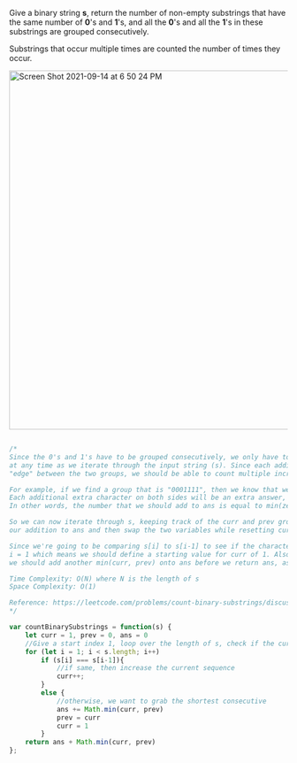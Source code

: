 Give a binary string **s**, return the number of non-empty substrings that have the same number of **0**'s and **1**'s, and all the **0**'s and all the **1**'s in these substrings are grouped consecutively.

Substrings that occur multiple times are counted the number of times they occur.

<img width="649" alt="Screen Shot 2021-09-14 at 6 50 24 PM" src="https://user-images.githubusercontent.com/37787994/133357295-fdfc093e-7c49-444c-8f3d-f7ef5c77fe6c.png">

```Javascript

/*
Since the 0's and 1's have to be grouped consecutively, we only have to be concerned with the most recent two groups (curr, prev)
at any time as we iterate through the input string (s). Since each addition to our answer (ans) must therefore be centered on the
"edge" between the two groups, we should be able to count multiple increases to ans at the same time.

For example, if we find a group that is "0001111", then we know that we've found multiple answer counts centered on the "01".
Each additional extra character on both sides will be an extra answer, which means that "0011" and "000111" are also answers.
In other words, the number that we should add to ans is equal to min(zeros, ones), or 3 in this example.

So we can now iterate through s, keeping track of the curr and prev groups, and when we find the end of a group, we can calculate
our addition to ans and then swap the two variables while resetting curr to 1.

Since we're going to be comparing s[i] to s[i-1] to see if the character has changed, we'll need to start our iteration with
i = 1 which means we should define a starting value for curr of 1. Also, since the end of s is technically the end of a group,
we should add another min(curr, prev) onto ans before we return ans, as it won't be accounted for in the iteration through s.

Time Complexity: O(N) where N is the length of s
Space Complexity: O(1)

Reference: https://leetcode.com/problems/count-binary-substrings/discuss/1172553/JS-Python-Java-C%2B%2B-or-Easy-Rolling-Count-Solution-w-Explanation
*/

var countBinarySubstrings = function(s) {
    let curr = 1, prev = 0, ans = 0
    //Give a start index 1, loop over the length of s, check if the current number is the same as the previous number.
    for (let i = 1; i < s.length; i++)
        if (s[i] === s[i-1]){
            //if same, then increase the current sequence
            curr++;
        }
        else {
            //otherwise, we want to grab the shortest consecutive
            ans += Math.min(curr, prev)
            prev = curr
            curr = 1
        }
    return ans + Math.min(curr, prev)
};


```
